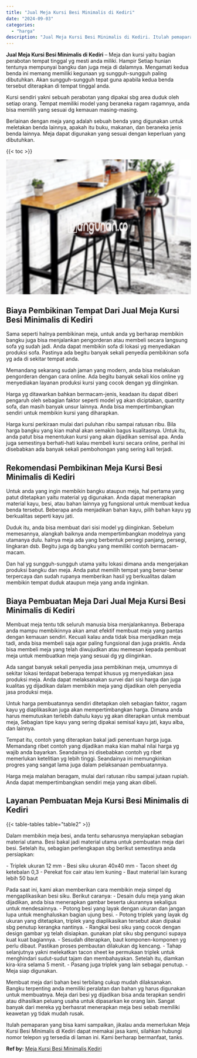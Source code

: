 ```yaml
---
title: "Jual Meja Kursi Besi Minimalis di Kediri"
date: "2024-09-03"
categories: 
  - "harga"
description: "Jual Meja Kursi Besi Minimalis di Kediri. Itulah pemaparan yang bisa kami sampaikan, jikalau anda memerlukan Meja Kursi Besi Minimalis di Kediri dapat memaka..."
---
```


**Jual Meja Kursi Besi Minimalis di Kediri** – Meja dan kursi yaitu bagian perabotan tempat tinggal yg mesti anda miliki. Hampir Setiap hunian tentunya mempunyai bangku dan juga meja di dalamnya. Mengamati kedua benda ini memang memiliki kegunaan yg sungguh-sungguh paling dibutuhkan. Akan sungguh-sungguh tepat guna apabila kedua benda tersebut diterapkan di tempat tinggal anda.

Kursi sendiri yakni sebuah perabotan yang dipakai sbg area duduk oleh setiap orang. Tempat memiliki model yang beraneka ragam ragamnya, anda bisa memilih yang sesuai dg kemauan masing-masing.

Berlainan dengan meja yang adalah sebuah benda yang digunakan untuk meletakan benda lainnya, apakah itu buku, makanan, dan beraneka jenis benda lainnya. Meja dapat digunakan yang sesuai dengan keperluan yang dibutuhkan.

{{< toc >}}

![Jual Meja Kursi Besi Minimalis di Kediri](/images/jual-meja-besi-murah11.png)

## Biaya Pembikinan Tempat Dari Jual Meja Kursi Besi Minimalis di Kediri

Sama seperti halnya pembikinan meja, untuk anda yg berharap membikin bangku juga bisa menjalankan pengorderan atau membeli secara langsung sofa yg sudah jadi. Anda dapat membikin sofa di lokasi yg menyediakan produksi sofa. Pastinya ada begitu banyak sekali penyedia pembikinan sofa yg ada di sekitar tempat anda.

Memandang sekarang sudah jaman yang modern, anda bisa melakukan pengorderan dengan cara online. Ada begitu banyak sekali kios online yg menyediakan layanan produksi kursi yang cocok dengan yg diinginkan.

Harga yg ditawarkan bahkan bermacam-jenis, keadaan itu dapat diberi pengaruh oleh sebagian faktor seperti model yg akan diciptakan, quantity sofa, dan masih banyak unsur lainnya. Anda bisa mempertimbangkan sendiri untuk membikin kursi yang diharapkan.

Harga kursi perkiraan mulai dari puluhan ribu sampai ratusan ribu. Bila harga bangku yang kian mahal akan semakin bagus kualitasnya. Untuk itu, anda patut bisa menentukan kursi yang akan dijadikan semisal apa. Anda juga semestinya berhati-hati kalau membeli kursi secara online, perihal ini disebabkan ada banyak sekali pembohongan yang sering kali terjadi.

## Rekomendasi Pembikinan Meja Kursi Besi Minimalis di Kediri

Untuk anda yang ingin membikin bangku ataupun meja, hal pertama yang patut ditetapkan yaitu material yg digunakan. Anda dapat menerapkan material kayu, besi, atau bahan lainnya yg fungsional untuk membuat kedua benda tersebut. Beberapa anda menjadikan bahan kayu, pilih bahan kayu yg berkualitas seperti kayu jati.

Duduk itu, anda bisa membuat dari sisi model yg diinginkan. Sebelum memesannya, alangkah baiknya anda mempertimbangkan modelnya yang utamanya dulu. halnya meja ada yang berbentuk persegi panjang, persegi, lingkaran dsb. Begitu juga dg bangku yang memiliki contoh bermacam-macam.

Dan hal yg sungguh-sungguh utama yaitu lokasi dimana anda mengerjakan produksi bangku dan meja. Anda patut memilih tempat yang benar-benar terpercaya dan sudah rupanya memberikan hasil yg berkualitas dalam membikin tempat duduk ataupun meja yang anda inginkan.

## Biaya Pembuatan Meja Dari Jual Meja Kursi Besi Minimalis di Kediri

Membuat meja tentu tdk seluruh manusia bisa menjalankannya. Beberapa anda mampu membikinnya akan amat efektif membuat meja yang pantas dengan kemauan sendiri. Kecuali kalau anda tidak bisa menjadikan meja tadi, anda bisa membeli saja agar paling fungsional dan juga praktis. Anda bisa membeli meja yang telah diwujudkan atau memesan kepada pembuat meja untuk membuatkan meja yang sesuai dg yg diinginkan.

Ada sangat banyak sekali penyedia jasa pembikinan meja, umumnya di sekitar lokasi terdapat beberapa tempat khusus yg menyediakan jasa produksi meja. Anda dapat melaksanakan survei dari sisi harga dan juga kualitas yg dijadikan dalam membikin meja yang dijadikan oleh penyedia jasa produksi meja.

Untuk harga pembuatannya sendiri ditetapkan oleh sebagian faktor, ragam kayu yg diaplikasikan juga akan mempertimbangkan harga. Dimana anda harus memutuskan terlebih dahulu kayu yg akan diterapkan untuk membuat meja, Sebagian tipe kayu yang sering dipakai semisal kayu jati, kayu alba, dan lainnya.

Tempat itu, contoh yang diterapkan bakal jadi penentuan harga juga. Memandang ribet contoh yang dijadikan maka kian mahal nilai harga yg wajib anda bayarkan. Seandainya ini disebabkan contoh yg ribet memerlukan ketelitian yg lebih tinggi. Seandainya ini memungkinkan progres yang sangat lama juga dalam pelaksanaan pembuatannya.

Harga meja malahan beragam, mulai dari ratusan ribu sampai jutaan rupiah. Anda dapat mempertimbangkan sendiri meja yang akan dibeli.

## Layanan Pembuatan Meja Kursi Besi Minimalis di Kediri

{{< table-tables table="table2" >}}

Dalam membikin meja besi, anda tentu seharusnya menyiapkan sebagian material utama. Besi bakal jadi material utama untuk pembuatan meja dari besi. Setelah itu, sebagian perlengkapan sbg berikut semestinya anda persiapkan:

\- Triplek ukuran 12 mm - Besi siku ukuran 40x40 mm - Tacon sheet dg ketebalan 0,3 - Perekat fox cair atau lem kuning - Baut material lain kurang lebih 50 baut

Pada saat ini, kami akan memberikan cara membikin meja simpel dg mengaplikasikan besi siku. Berikut caranya: - Desain dulu meja yang akan dijadikan, anda bisa menerapkan gambar beserta ukurannya sekaligus untuk mendesainnya. - Potong besi yang layak dengan ukuran dan jangan lupa untuk menghaluskan bagian ujung besi. - Potong triplek yang layak dg ukuran yang ditetapkan, triplek yang diaplikasikan tersebut akan dipakai sbg penutup kerangka nantinya. - Rangkai besi siku yang cocok dengan design gambar yg telah disiapkan. gunakan plat siku sbg pengunci supaya kuat kuat bagiannya. - Sesudah diterapkan, baut komponen-komponen yg perlu dibaut. Pastikan proses pembautan dilakukan dg kencang. - Tahap selanjutnya yakni melekatkan tacon sheet ke permukaan triplek untuk menghindari sudut-sudut tajam dan membahayakan. Setelah itu, diamkan kira-kira selama 5 menit. - Pasang juga triplek yang lain sebagai penutup. - Meja siap digunakan.

Membuat meja dari bahan besi terbilang cukup mudah dilaksanakan. Bangku terpenting anda memiliki peralatan dan bahan yg harus digunakan untuk membuatnya. Meja dari besi yg dijadikan bisa anda terapkan sendiri atau dihasilkan peluang usaha untuk dipasarkan ke orang lain. Sangat banyak dari mereka yg berhasrat menerapkan meja besi sebab memiliki keawetan yg tidak mudah rusak.

Itulah pemaparan yang bisa kami sampaikan, jikalau anda memerlukan Meja Kursi Besi Minimalis di Kediri dapat memakai jasa kami, silahkan hubungi nomor telepon yg tersedia di laman ini. Kami berharap bermanfaat, tanks.

**Ref by:** [Meja Kursi Besi Minimalis Kediri](https://id.wikipedia.org/wiki/Meja)
